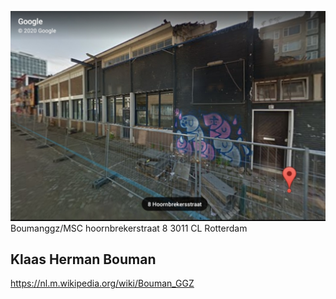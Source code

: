 ![](https://github.com/nondejus/el-infierno-de-mazorra/blob/main/angel%20de%20la%20muerte/campo%20de%20exterminio/hoornbrekerstraat%208/ArtBoard%20Image%20(105)%20(1).jpg)
Boumanggz/MSC 
hoornbrekerstraat 8
3011 CL Rotterdam

## Klaas Herman Bouman
https://nl.m.wikipedia.org/wiki/Bouman_GGZ

